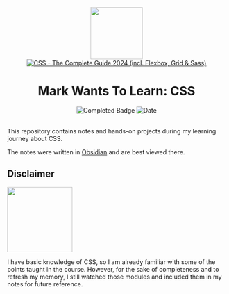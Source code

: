 
<div>
<div id="icon" align="center">
<img src="https://media3.giphy.com/media/v1.Y2lkPTc5MGI3NjExM3ZseHp6MDVnZTRheGNndnJ4eXlmYTI0ZHhidnY0b2R4MnU1enRlbSZlcD12MV9pbnRlcm5hbF9naWZfYnlfaWQmY3Q9cw/JWy2zBSXQ55W5Jh00D/giphy.gif" width="120"/>
</div>
<div id="title" align="center">
<a href="https://www.udemy.com/course/css-the-complete-guide-incl-flexbox-grid-sass/">
<img src="https://img.shields.io/badge/CSS_--_The_Complete_Guide_2024_(incl._Flexbox,_Grid_&amp;_Sass)-white?logo=udemy&style=for-the-badge&color=D2CBCB" alt="CSS - The Complete Guide 2024 (incl. Flexbox, Grid &amp; Sass)" />
</a>
<h1>Mark Wants To Learn: CSS</h1>
</div>
</div>
<div align="center">
<img src="https://img.shields.io/badge/Status-Completed-white?color=35FF69" alt="Completed Badge" />
<img src="https://img.shields.io/badge/Date-2025--02--20-white?color=3066BE" alt="Date" />
<br />
<br />
</div>

This repository contains notes and hands-on projects during my learning journey about CSS.

The notes were written in [Obsidian](https://obsidian.md/) and are best viewed there.

## Disclaimer

<img src="https://media2.giphy.com/media/v1.Y2lkPTc5MGI3NjExZzhudjhwOHl4ZWI2ZGUwdHY2b2QxbHI3ZTdibDltM2liN3V4ZzE0dSZlcD12MV9pbnRlcm5hbF9naWZfYnlfaWQmY3Q9cw/VSX5MvDEK42WDz2Qcj/giphy.gif" width="150" />

I have basic knowledge of CSS, so I am already familiar with some of the points taught in the course. However, for the sake of completeness and to refresh my memory, I still watched those modules and included them in my notes for future reference.
